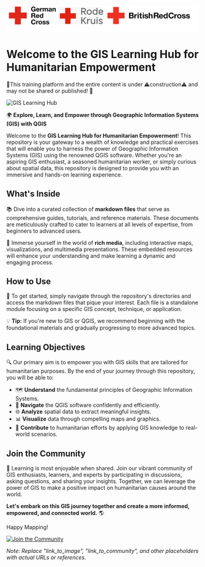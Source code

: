 
![Logos](../fig/TRC_RC_Logos.svg)
# Welcome to the GIS Learning Hub for Humanitarian Empowerment

🚧This training platform and the entire content is under ⚠️construction⚠️ and may not be shared or published! 🚧 

![GIS Learning Hub](link_to_image)

🌍 **Explore, Learn, and Empower through Geographic Information Systems (GIS) with QGIS**

Welcome to the **GIS Learning Hub for Humanitarian Empowerment**! This repository is your gateway to a wealth of knowledge and practical exercises that will enable you to harness the power of Geographic Information Systems (GIS) using the renowned QGIS software. Whether you're an aspiring GIS enthusiast, a seasoned humanitarian worker, or simply curious about spatial data, this repository is designed to provide you with an immersive and hands-on learning experience.

## What's Inside

📚 Dive into a curated collection of **markdown files** that serve as comprehensive guides, tutorials, and reference materials. These documents are meticulously crafted to cater to learners at all levels of expertise, from beginners to advanced users.

🎥 Immerse yourself in the world of **rich media**, including interactive maps, visualizations, and multimedia presentations. These embedded resources will enhance your understanding and make learning a dynamic and engaging process.

## How to Use

🚀 To get started, simply navigate through the repository's directories and access the markdown files that pique your interest. Each file is a standalone module focusing on a specific GIS concept, technique, or application.

💡 **Tip:** If you're new to GIS or QGIS, we recommend beginning with the foundational materials and gradually progressing to more advanced topics.

## Learning Objectives

🔍 Our primary aim is to empower you with GIS skills that are tailored for humanitarian purposes. By the end of your journey through this repository, you will be able to:

- 🗺️ **Understand** the fundamental principles of Geographic Information Systems.
- 📍 **Navigate** the QGIS software confidently and efficiently.
- 🌐 **Analyze** spatial data to extract meaningful insights.
- 📊 **Visualize** data through compelling maps and graphics.
- 🤝 **Contribute** to humanitarian efforts by applying GIS knowledge to real-world scenarios.

## Join the Community

🤝 Learning is most enjoyable when shared. Join our vibrant community of GIS enthusiasts, learners, and experts by participating in discussions, asking questions, and sharing your insights. Together, we can leverage the power of GIS to make a positive impact on humanitarian causes around the world.

**Let's embark on this GIS journey together and create a more informed, empowered, and connected world.** 🌎

Happy Mapping!

[![Join the Community](link_to_community)](link_to_community)

*Note: Replace "link_to_image", "link_to_community", and other placeholders with actual URLs or references.*
